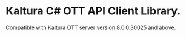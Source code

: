 # Kaltura C# OTT API Client Library.
Compatible with Kaltura OTT server version 8.0.0.30025 and above.
